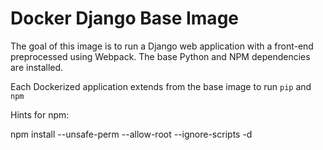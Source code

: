 Docker Django Base Image
=======================

The goal of this image is to run a Django web application with a front-end preprocessed using Webpack.
The base Python and NPM dependencies are installed.

Each Dockerized application extends from the base image to run `pip` and `npm`

Hints for npm:

   npm install --unsafe-perm --allow-root --ignore-scripts -d


